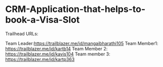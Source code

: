 # CRM-Application-that-helps-to-book-a-Visa-Slot

Trailhead URLs:

Team Leader:https://trailblazer.me/id/mangaibharathi105 
Team Member1: https://trailblazer.me/id/kartb14 
Team Member 2: https://trailblazer.me/id/kavis104 
Team member 3: https://trailblazer.me/id/kartp363 
